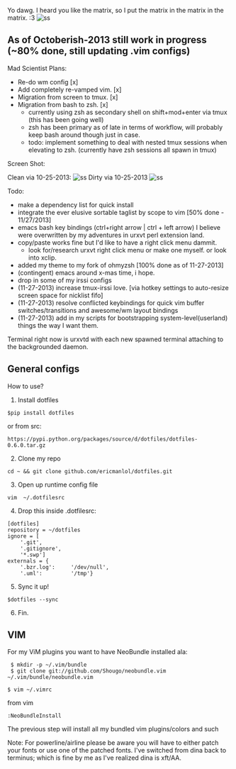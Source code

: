Yo dawg. I heard you like the matrix, so I put the matrix in the matrix in the matrix. :3
![ss](http://i.imgur.com/Yh52xk1.png)




As of Octoberish-2013 still work in progress (~80% done, still updating .vim configs)
--------------------------
Mad Scientist Plans:
- Re-do wm config [x]
- Add completely re-vamped vim. [x]
- Migration from screen to tmux. [x]
- Migration from bash to zsh. [x]
    - currently using zsh as secondary shell on shift+mod+enter via tmux (this has been going well)
    - zsh has been primary as of late in terms of workflow, will probably keep bash around though just in case.
    -  todo: implement something to deal with nested tmux sessions when elevating to zsh. (currently have zsh sessions all spawn in tmux)


Screen Shot:

Clean via 10-25-2013:
![ss](http://i.imgur.com/4YLs34Y.jpg)
Dirty via 10-25-2013
![ss](http://i.imgur.com/M6Qjnff.png)




Todo: 
- make a dependency list for quick install
- integrate the ever elusive sortable taglist by scope to vim [50% done - 11/27/2013]
- emacs bash key bindings (ctrl+right arrow | ctrl + left arrow) I believe 
were overwritten by my adventures in urxvt perl extension land. 
- copy/paste works fine but I'd like to have a right click menu dammit. 
    - look for/research urxvt right click menu or make one myself. or look into xclip.
- added my theme to my fork of ohmyzsh [100% done as of 11-27-2013]
- (contingent) emacs around x-mas time, i hope.
- drop in some of my irssi configs
- (11-27-2013) increase tmux-irssi love. [via hotkey settings to auto-resize screen space for nicklist fifo]
- (11-27-2013) resolve conflicted keybindings for quick vim buffer switches/transitions and awesome/wm layout bindings
- (11-27-2013) add in my scripts for bootstrapping system-level(userland) things the way I want them.

Terminal right now is urxvtd with each new spawned terminal attaching to the
backgrounded daemon.

General configs
---------------
How to use?

1.  Install dotfiles
```
$pip install dotfiles
```
or from src:
```
https://pypi.python.org/packages/source/d/dotfiles/dotfiles-0.6.0.tar.gz
```

2.  Clone my repo
``` 
cd ~ && git clone github.com/ericmanlol/dotfiles.git
```

3.  Open up runtime config file
```
vim  ~/.dotfilesrc
```

4.  Drop this inside .dotfilesrc:
```
[dotfiles]
repository = ~/dotfiles
ignore = [
    '.git',
    '.gitignore',
    '*.swp']
externals = {
    '.bzr.log':     '/dev/null',
    '.uml':         '/tmp'}
```
5.  Sync it up!  
```
$dotfiles --sync
```

6.  Fin.


VIM
---
For my ViM plugins you want to have NeoBundle installed ala:
```
 $ mkdir -p ~/.vim/bundle
 $ git clone git://github.com/Shougo/neobundle.vim ~/.vim/bundle/neobundle.vim
```
```
$ vim ~/.vimrc
```
from vim
``` 
:NeoBundleInstall
```

The previous step will install all my bundled vim plugins/colors and such

Note: For powerline/airline please be aware you will have to either patch your fonts or use one of the patched fonts.
I've switched from dina back to terminus; which is fine by me as I've realized dina is xft/AA. 








